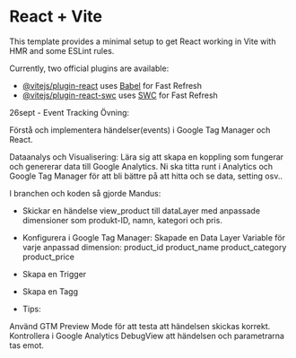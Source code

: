 # React + Vite

This template provides a minimal setup to get React working in Vite with HMR and some ESLint rules.

Currently, two official plugins are available:

- [@vitejs/plugin-react](https://github.com/vitejs/vite-plugin-react/blob/main/packages/plugin-react/README.md) uses [Babel](https://babeljs.io/) for Fast Refresh
- [@vitejs/plugin-react-swc](https://github.com/vitejs/vite-plugin-react-swc) uses [SWC](https://swc.rs/) for Fast Refresh

26sept - Event Tracking Övning:

Förstå och implementera händelser(events) i Google Tag Manager och React.

Dataanalys och Visualisering: Lära sig att skapa en koppling som fungerar och genererar data till Google Analytics. Ni ska titta runt i Analytics och Google Tag Manager för att bli bättre på att hitta och se data, setting osv..

I branchen och koden så gjorde Mandus:

- Skickar en händelse view_product till dataLayer med anpassade dimensioner som produkt-ID, namn, kategori och pris.

- Konfigurera i Google Tag Manager:
  Skapade en Data Layer Variable för varje anpassad dimension:
  product_id
  product_name
  product_category
  product_price

- Skapa en Trigger

- Skapa en Tagg

- Tips:

Använd GTM
Preview Mode för att testa att händelsen skickas korrekt.
Kontrollera i Google Analytics DebugView att händelsen och parametrarna tas emot.
